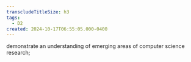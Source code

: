 ```yaml
---
transcludeTitleSize: h3
tags:
  - D2
created: 2024-10-17T06:55:05.000-0400
---
```

demonstrate an understanding of emerging areas of computer science research;